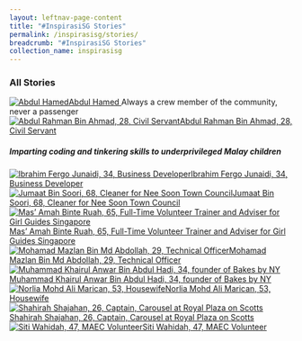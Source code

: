 ```yaml
---
layout: leftnav-page-content
title: "#InspirasiSG Stories"
permalink: /inspirasisg/stories/
breadcrumb: "#InspirasiSG Stories"
collection_name: inspirasisg
---
```

### **All Stories**
<div class="focus-list row is-multiline">
  <div class="focus col is-one-third-desktop is-one-third-tablet">
  <a href="/inspirasisg/stories/abdul-hamed/" class="project-link no-pdf-icon">
    <img src="/images/inspirasisg-story-thumb.jpg" alt="Abdul Hamed">Abdul Hamed
  </a>
    Always a crew member of the community, never a passenger
  </div>

  <div class="focus col is-one-third-desktop is-one-third-tablet">
  <a href="/inspirasisg/stories/abdul-rahman-bin-ahmad/" class="project-link no-pdf-icon">
    <img src="/images/inspirasisg-story-thumb.jpg" alt="Abdul Rahman Bin Ahmad, 28, Civil Servant">Abdul Rahman Bin Ahmad, 28, Civil      Servant
  </a>
  <h5>Imparting coding and tinkering skills to underprivileged Malay children</h5>
  </div>

  <div class="focus col is-one-third-desktop is-one-third-tablet">
  <a href="/inspirasisg/stories/ibrahim-fergo-junaidi/" class="project-link no-pdf-icon">
    <img src="/images/inspirasisg-story-thumb.jpg" alt="Ibrahim Fergo Junaidi, 34, Business Developer ">Ibrahim Fergo Junaidi, 34, Business Developer
  </a>
  </div>
  
  <div class="focus col is-one-third-desktop is-one-third-tablet">
  <a href="/inspirasisg/stories/jumaat-bin-soori/" class="project-link no-pdf-icon">
    <img src="/images/inspirasisg-story-thumb.jpg" alt="Jumaat Bin Soori, 68, Cleaner for Nee Soon Town Council ">Jumaat Bin Soori, 68, Cleaner for Nee Soon Town Council 
  </a>
  </div>
  
  <div class="focus col is-one-third-desktop is-one-third-tablet">
  <a href="/inspirasisg/stories/mas-amah-binte-ruah/" class="project-link no-pdf-icon">
    <img src="/images/inspirasisg-story-thumb.jpg" alt="Mas’ Amah Binte Ruah, 65, Full-Time Volunteer Trainer and Adviser for Girl Guides Singapore ">Mas’ Amah Binte Ruah, 65, Full-Time Volunteer Trainer and Adviser for Girl Guides Singapore 
  </a>
  </div>
  
  <div class="focus col is-one-third-desktop is-one-third-tablet">
  <a href="/inspirasisg/stories/mohamad-mazlan-bin-md-abdollah/" class="project-link no-pdf-icon">
    <img src="/images/inspirasisg-story-thumb.jpg" alt="Mohamad Mazlan Bin Md Abdollah, 29, Technical Officer ">Mohamad Mazlan Bin Md Abdollah, 29, Technical Officer 
  </a>
  </div>
  
  <div class="focus col is-one-third-desktop is-one-third-tablet">
  <a href="/inspirasisg/stories/muhammad-khairul-anwar-bin-abdul-hadi/" class="project-link no-pdf-icon">
    <img src="/images/inspirasisg-story-thumb.jpg" alt="Muhammad Khairul Anwar Bin Abdul Hadi, 34, founder of Bakes by NY">Muhammad Khairul Anwar Bin Abdul Hadi, 34, founder of Bakes by NY
  </a>
  </div>
  
  <div class="focus col is-one-third-desktop is-one-third-tablet">
  <a href="/inspirasisg/stories/norlia-mohd-ali-marican/" class="project-link no-pdf-icon">
    <img src="/images/inspirasisg-story-thumb.jpg" alt="Norlia Mohd Ali Marican, 53, Housewife ">Norlia Mohd Ali Marican, 53, Housewife 
  </a>
  </div>
  
  <div class="focus col is-one-third-desktop is-one-third-tablet">
  <a href="/inspirasisg/stories/shahirah-shajahan/" class="project-link no-pdf-icon">
    <img src="/images/inspirasisg-story-thumb.jpg" alt="Shahirah Shajahan, 26, Captain, Carousel at Royal Plaza on Scotts ">Shahirah Shajahan, 26, Captain, Carousel at Royal Plaza on Scotts 
  </a>
  </div>
  
  <div class="focus col is-one-third-desktop is-one-third-tablet">
  <a href="/inspirasisg/stories/siti-wahidah/" class="project-link no-pdf-icon">
    <img src="/images/inspirasisg-story-thumb.jpg" alt="Siti Wahidah, 47, MAEC Volunteer">Siti Wahidah, 47, MAEC Volunteer
  </a>
  </div>
</div>
